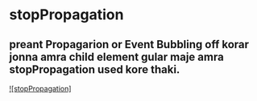 # stopPropagation

## preant Propagarion or Event Bubbling off korar jonna amra child element gular maje amra stopPropagation used kore thaki.

[![stopPropagation]](https://www.youtube.com/watch?v=4AfRswo9RmY&list=PLgH5QX0i9K3rGtitufynBKMy5gAFpa1y8&index=28)
